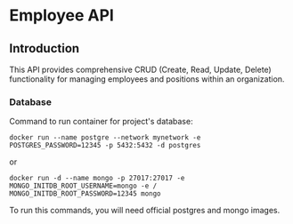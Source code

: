 # Employee API

## Introduction

This API provides comprehensive CRUD (Create, Read, Update, Delete) functionality for managing employees and positions within an organization.

### Database

Command to run container for project's database:

```docker run --name postgre --network mynetwork -e POSTGRES_PASSWORD=12345 -p 5432:5432 -d postgres```

or

```
docker run -d --name mongo -p 27017:27017 -e MONGO_INITDB_ROOT_USERNAME=mongo -e /
MONGO_INITDB_ROOT_PASSWORD=12345 mongo
```

To run this commands, you will need official postgres and mongo images.